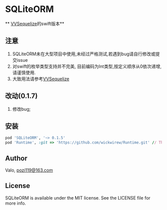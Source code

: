 # SQLiteORM
** [VVSequelize](https://github.com/pozi119/VVSequelize)的swift版本**

## 注意
1. SQLiteORM未在大型项目中使用,未经过严格测试,若遇到bug请自行修改或提交issue
2. 对swift的枚举类型支持并不完美, 目前编码为Int类型,按定义顺序从0依次递增, 请谨慎使用.
3. 大致用法请参考[VVSequelize](https://github.com/pozi119/VVSequelize)

## 改动(0.1.7)
1. 修改bug;

## 安装

```ruby
pod 'SQLiteORM', '~> 0.1.5'
pod 'Runtime', :git => 'https://github.com/wickwirew/Runtime.git' // The version in pods is 2.2.2, which requires 2.2.4
```

## Author

Valo, pozi119@163.com

## License

SQLiteORM is available under the MIT license. See the LICENSE file for more info.
